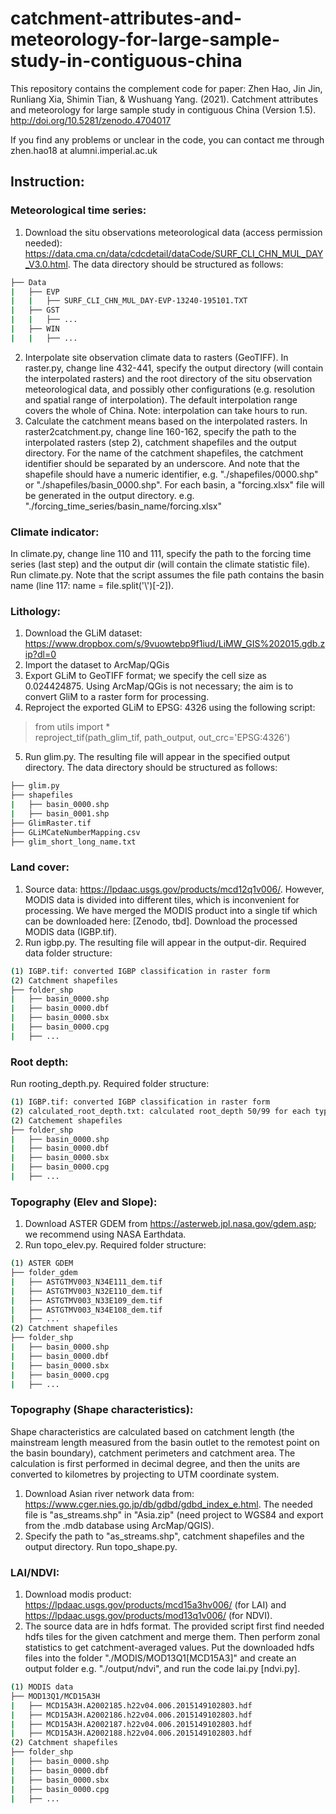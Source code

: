 # catchment-attributes-and-meteorology-for-large-sample-study-in-contiguous-china
This repository contains the complement code for paper: Zhen Hao, Jin Jin, Runliang Xia, Shimin Tian, &amp; Wushuang Yang. (2021). Catchment attributes and meteorology for large sample study in contiguous China (Version 1.5). http://doi.org/10.5281/zenodo.4704017


If you find any problems or unclear in the code, you can contact me through zhen.hao18 at alumni.imperial.ac.uk

## Instruction:
### Meteorological time series:

1. Download the situ observations meteorological data (access permission needed): https://data.cma.cn/data/cdcdetail/dataCode/SURF_CLI_CHN_MUL_DAY_V3.0.html. The data directory should be structured as follows:
```bash
├── Data  
|   ├── EVP  
|   |   ├── SURF_CLI_CHN_MUL_DAY-EVP-13240-195101.TXT  
|   ├── GST  
|   |   ├── ...  
|   ├── WIN  
|   |   ├── ...  
```
2. Interpolate site observation climate data to rasters (GeoTIFF). In raster.py, change line 432-441, specify the output directory (will contain the interpolated rasters) and the root directory of the situ observation meteorological data, and possibly other configurations (e.g. resolution and spatial range of interpolation). The default interpolation range covers the whole of China. Note: interpolation can take hours to run.
3. Calculate the catchment means based on the interpolated rasters. In raster2catchment.py, change line 160-162, specify the path to the interpolated rasters (step 2), catchment shapefiles and the output directory. For the name of the catchment shapefiles, the catchment identifier should be separated by an underscore. And note that the shapefile should have a numeric identifier, e.g. "./shapefiles/0000.shp" or "./shapefiles/basin_0000.shp". For each basin, a "forcing.xlsx" file will be generated in the output directory.  e.g. "./forcing_time_series/basin_name/forcing.xlsx"

### Climate indicator:
In climate.py, change line 110 and 111, specify the path to the forcing time series (last step) and the output dir (will contain the climate statistic file). Run climate.py. 
Note that the script assumes the file path contains the basin name (line 117: name = file.split('\\')[-2]).

### Lithology:
1. Download the GLiM dataset: https://www.dropbox.com/s/9vuowtebp9f1iud/LiMW_GIS%202015.gdb.zip?dl=0
2. Import the dataset to ArcMap/QGis
3. Export GLiM to GeoTIFF format; we specify the cell size as 0.024424875. Using ArcMap/QGis is not necessary; the aim is to convert GliM to a raster form for processing.
4. Reproject the exported GLiM to EPSG: 4326 using the following script:

> from utils import * <br>
> reproject_tif(path_glim_tif, path_output, out_crc='EPSG:4326') <br>

5. Run glim.py. The resulting file will appear in the specified output directory. The data directory should be structured as follows:

```bash
├── glim.py
├── shapefiles
|   ├── basin_0000.shp
|   ├── basin_0001.shp
├── GlimRaster.tif
├── GLiMCateNumberMapping.csv
├── glim_short_long_name.txt
```

### Land cover:
1. Source data: https://lpdaac.usgs.gov/products/mcd12q1v006/. However, MODIS data is divided into different tiles, which is inconvenient for processing. We have merged the MODIS product into a single tif which can be downloaded here: [Zenodo, tbd]. Download the processed MODIS data (IGBP.tif).
2. Run igbp.py. The resulting file will appear in the output-dir. Required data folder structure:
```bash
(1) IGBP.tif: converted IGBP classification in raster form
(2) Catchment shapefiles
├── folder_shp
|   ├── basin_0000.shp
|   ├── basin_0000.dbf
|   ├── basin_0000.sbx
|   ├── basin_0000.cpg
|   ├── ...
```

### Root depth:
Run rooting_depth.py. Required folder structure:
```bash
(1) IGBP.tif: converted IGBP classification in raster form
(2) calculated_root_depth.txt: calculated root_depth 50/99 for each type of land cover based on Eq. (2) and Table 2 in (Zeng 2001)
(2) Catchement shapefiles
├── folder_shp
|   ├── basin_0000.shp
|   ├── basin_0000.dbf
|   ├── basin_0000.sbx
|   ├── basin_0000.cpg
|   ├── ...
```

### Topography (Elev and Slope):
1. Download ASTER GDEM from https://asterweb.jpl.nasa.gov/gdem.asp; we recommend using NASA Earthdata. 
2. Run topo_elev.py. Required folder structure:
```bash
(1) ASTER GDEM
├── folder_gdem
|   ├── ASTGTMV003_N34E111_dem.tif
|   ├── ASTGTMV003_N32E110_dem.tif
|   ├── ASTGTMV003_N33E109_dem.tif
|   ├── ASTGTMV003_N34E108_dem.tif
|   ├── ...
(2) Catchment shapefiles
├── folder_shp
|   ├── basin_0000.shp
|   ├── basin_0000.dbf
|   ├── basin_0000.sbx
|   ├── basin_0000.cpg
|   ├── ...
```

### Topography (Shape characteristics):
Shape characteristics are calculated based on catchment length (the mainstream length measured from the basin outlet to the remotest point on the basin boundary), catchment perimeters and catchment area. The calculation is first performed in decimal degree, and then the units are converted to kilometres by projecting to UTM coordinate system.

1. Download Asian river network data from: https://www.cger.nies.go.jp/db/gdbd/gdbd_index_e.html. The needed file is "as_streams.shp" in "Asia.zip" (need project to WGS84 and export from the .mdb database using ArcMap/QGIS).
2. Specify the path to "as_streams.shp", catchment shapefiles and the output directory. Run topo_shape.py.


### LAI/NDVI:

1. Download modis product: https://lpdaac.usgs.gov/products/mcd15a3hv006/ (for LAI) and https://lpdaac.usgs.gov/products/mod13q1v006/ (for NDVI). 
2. The source data are in hdfs format. The provided script first find needed hdfs tiles for the given catchment and merge them. Then perform zonal statistics to get catchment-averaged values. Put the downloaded hdfs files into the folder "./MODIS/MOD13Q1[MCD15A3]" and create an output folder e.g. "./output/ndvi", and run the code lai.py [ndvi.py].
```bash
(1) MODIS data
├── MOD13Q1/MCD15A3H
|   ├── MCD15A3H.A2002185.h22v04.006.2015149102803.hdf
|   ├── MCD15A3H.A2002186.h22v04.006.2015149102803.hdf
|   ├── MCD15A3H.A2002187.h22v04.006.2015149102803.hdf
|   ├── MCD15A3H.A2002188.h22v04.006.2015149102803.hdf
(2) Catchment shapefiles
├── folder_shp
|   ├── basin_0000.shp
|   ├── basin_0000.dbf
|   ├── basin_0000.sbx
|   ├── basin_0000.cpg
|   ├── ...
```


